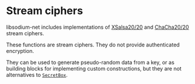# Stream ciphers

libsodium-net includes implementations of [XSalsa20/20](xsalsa20.md) and [ChaCha20/20](chacha20.md) stream ciphers.

These functions are stream ciphers. They do not provide authenticated encryption.

They can be used to generate pseudo-random data from a key, or as building blocks for implementing custom constructions, but they are not alternatives to [`SecretBox`](../secret-key_cryptography/authenticated_encryption.md).
